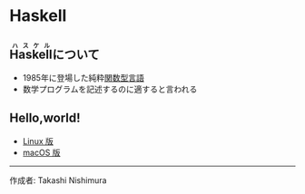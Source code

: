# Haskell

## <ruby>Haskell<rt>ハスケル</rt></ruby>について

* 1985年に登場した純粋[関数型言語](http://bit.ly/1KTmmNW)
* 数学プログラムを記述するのに適すると言われる

## Hello,world!

* [Linux 版](https://github.com/TakashiNishimura/HelloWorld/blob/master/Haskell/README_linux.md)
* [macOS 版]()

***
作成者: Takashi Nishimura